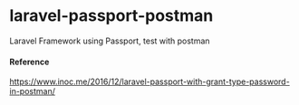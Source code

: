 # laravel-passport-postman
Laravel Framework using Passport, test with postman

#### Reference ####
https://www.inoc.me/2016/12/laravel-passport-with-grant-type-password-in-postman/
